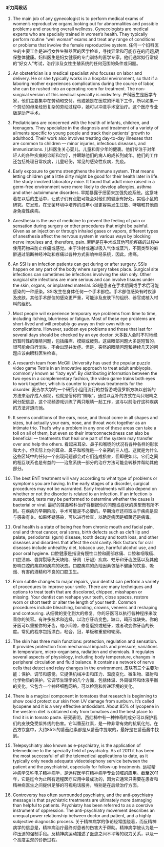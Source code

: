 #### 听力两段话
1. The main job of any gynecologist is to perform medical exams of women’s reproductive organs,looking out for abnormalities and possible problems and ensuring overall wellness. Gynecologists are medical experts who are specially trained in women’s health. They typically perform routine “well woman” exams and treat any range of conditions or problems that involve the female reproductive system.
任何一个妇科医生的主要工作是进行女性生殖器官的医学检查，寻找异常和可能存在的问题,确保整体健康。妇科医生是妇女健康的专门训练的医学专家。他们通常拟行常规的“好女人”考试，治疗涉及女性生殖系统的任何范围的条件或问题。

2. An obstetrician is a medical specialist who focuses on labor and delivery. He or she typically works in a hospital environment, so that if a laboring mother experiences complications during the course of labor, she can be rushed into an operating room for treatment. The non-surgical version of this medical specialty is midwifery.
产科医生是医学专家，他们主要集中在劳动和交付。他或她是在医院的环境下工作，所以如果一个劳动的母亲经历复杂的劳动过程中，她可以冲进手术室治疗。这个医疗专业版是助产手术。

3. Pediatricians are concerned with the health of infants, children, and teenagers. They specialize in the diagnosis and treatment of a variety of ailments specific to young people and track their patients’ growth to adulthood. Their work also involves treating day-to-day illnesses that are common to children — minor injuries, infectious diseases, and immunizations.
儿科医生关心婴儿，儿童和青少年的健裹。他们专注于对年轻人的各种疾病的诊断和治疗，并跟踪他们的病人的成长到成年。他们的工作还包括处理日常疾病，儿童轻伤，常见的感染性疾病，免疫。

4. Early exposure to germs strengthens the immune system. That means letting children get a little dirty might be good for their health later in life. The study involved laboratory mice. It found that adult mice raised in a germ-free environment were more likely to develop allergies, asthma and other autoimmune disorders.
早期暴露于细菌来加强免疫系统。这意味着在以后的生活中，让孩子们有点脏可能会对他们的健康有好处。实验小鼠的研究。它发现，在无菌环境中培养的成年小鼠更容易发生过敏、哮喘和其他自身免疫性疾病。

5. Anesthesia is the use of medicine to prevent the feeling of pain or sensation during surgery or other procedures that might be painful. Given as an injection or through inhaled gases or vapors, different types of anesthesia affect the nervous system in various ways by blocking nerve impulses and, therefore, pain.
麻醉是在手术或其他可能疼痛的过程中使用药物来防止疼痛或感觉。由于注射或通过吸入气体或蒸汽，不同类型的麻醉通过阻断神经冲动和疼痛以各种方式影响神经系统，因此，疼痛。

6. An SSI is an infection patients can get during or after surgery. SSIs happen on any part of the body where surgery takes place. Surgical site infections can sometimes be infections involving the skin only. Other surgical site infections are more serious and can involve tissues under the skin, organs, or implanted material.
SSI是患者在手术期间或手术后可能感染的一种感染。SSI发生在身体任何一个手术部位。手术部位感染有时仅涉及皮肤。其他手术部位的感染更严重，可能涉及皮肤下的组织、器官或植入材料的组织。

7. Most people will experience temporary eye problems from time to time, including itching, blurriness or fatigue. Most of these eye problems are short-lived and will probably go away on their own with no complications. However, sudden eye problems and those that last for several days should be checked by an eye doctor.
大多数人会时不时地经历暂时性的眼睛问题，包括瘙痒、模糊或疲劳。这些眼部问题大多是短暂的，很可能会自行消失，不会出现并发症。但是，突然的眼睛问题和持续几天的问题应该由眼科医生检查。

8. A research team from McGill University has used the popular puzzle video game Tetris in an innovative approach to treat adult amblyopia, commonly known as “lazy eye”. By distributing information between the two eyes in a complementary fashion, the video game trains both eyes to work together, which is counter to previous treatments for the disorder.
麦吉尔大学的一个研究小组用流行的益智游戏俄罗斯方块以创新的方法来治疗成人弱视，也就是俗称的“懒眼”。通过以互补的方式在两只眼睛之间分配信息，这个视频游戏训练了两只眼睛一起工作，这与以前治疗这种疾病的方法背道而驰。

9. It seems conditions of the ears, nose, and throat come in all shapes and sizes, but actually your ears, nose, and throat work together as an intimate trio. That’s why a problem in any one of these areas can take a toll on all of them, but even so their interconnectedness can also be beneficial — treatments that heal one part of the system may transfer over and help the others.
看起来耳朵、鼻子和喉咙的状况有各种各样的形状和大小，但实际上你的耳朵、鼻子和喉咙是一个亲密的三人组。这就是为什么这些区域中的任何一个出现问题都会对它们造成损害，但即便如此，它们之间的相互联系也是有益的——治愈系统一部分的治疗方法可能会转移并帮助其他部分。

10. The best ENT treatment will vary according to what type of problems or symptoms you are having. In the early stages of a disorder, surgical procedures may not be warranted. Early treatments will also depend on whether or not the disorder is related to an infection. If an infection is suspected, tests may be performed to determine whether the cause is bacterial or viral.
最好的耳鼻喉科治疗将根据你的问题或症状的类型而有所不同。在疾病的早期阶段，手术可能是不必要的。早期治疗还将取决于疾病是否与感染有关。如果怀疑感染，可以进行检查，以确定病因是细菌还是病毒。

11. Oral health is a state of being free from chronic mouth and facial pain, oral and throat cancer, oral sores, birth defects such as cleft lip and palate, periodontal (gum) disease, tooth decay and tooth loss, and other diseases and disorders that affect the oral cavity. Risk factors for oral diseases include unhealthy diet, tobacco use, harmful alcohol use, and poor oral hygiene.
口腔健康是指没有慢性口腔和面部疼痛、口腔和咽喉癌、口腔溃疡、唇腭裂等先天缺陷、牙周（牙龈）疾病、蛀牙和牙齿脱落以及其他影响口腔的疾病和疾病的状态。口腔疾病的危险因素包括不健康的饮食、吸烟、有害的酒精和不良的口腔卫生。

12. From subtle changes to major repairs, your dentist can perform a variety of procedures to improve your smile. There are many techniques and options to treat teeth that are discolored, chipped, misshapen or missing. Your dentist can reshape your teeth, close spaces, restore worn or short teeth or alter the length of your teeth. Common procedures include bleaching, bonding, crowns, veneers and reshaping and contouring.
从细微的变化到大的修复，你的牙医可以执行各种程序来改善你的笑容。有许多技术和选择，以治疗牙齿变色，缺口，畸形或缺失。你的牙医可以重塑你的牙齿，缩小间隙，修复磨损或短牙，或者改变你牙齿的长度。常见的程序包括漂白，粘合，冠，单板和重塑和轮廓。

13. The skin has three main functions: protection, regulation and sensation. It provides protection from mechanical impacts and pressure, variations in temperature, micro-organisms, radiation and chemicals. It regulates several aspects of physiology, including body temperature, changes in peripheral circulation and fluid balance. It contains a network of nerve cells that detect and relay changes in the environment.
皮肤有三个主要功能：保护、调节和感觉。它提供机械冲击和压力、温度变化、微生物、辐射和化学物质的保护。它调节生理学的几个方面，包括体温、外周循环和体液平衡的变化。它包含一个神经细胞网络，可以检测和传递环境的变化。

14. There is a magical component in tomatoes that research is beginning to show could protect our skin from UV damage from sunburn. It’s called lycopene and it is a very effective antioxidant. About 85% of lycopene in the western diet is obtained only from tomatoes and the best place to find it is in tomato paste.
研究表明，西红柿中有一种神奇的成分可以保护我们的皮肤免受紫外线的伤害。它叫番茄红素，是一种非常有效的抗氧化剂。在西方饮食中，大约85%的番茄红素都是从番茄中提取的，最好是在番茄酱中找到。

15. Telepsychiatry also known as e-psychiatry, is the application of telemedicine to the specialty field of psychiatry. As of 2011 it has been the most successful of all the telemedical applications to date, as it typically only needs adequate videotelephony service between the patient and the psychiatrist, especially for follow-up treatments.
远程精神病学又称电子精神病学，是远程医学在精神病学专业领域的应用。截至2011年，它是迄今为止所有远程医疗应用中最成功的，因为它通常只需要在患者和精神病医生之间提供足够的可视电话服务，特别是在后续治疗方面。

16. Controversy has often surrounded psychiatry, and the anti-psychiatry message is that psychiatric treatments are ultimately more damaging than helpful to patients. Psychiatry has been referred to as a coercive instrument of oppression. The anti-psychiatry movement describes an unequal power relationship between doctor and patient, and a highly subjective diagnostic process.
关于精神病学的争论经常围绕着，而反精神病学的信息是，精神病治疗最终对患者的伤害大于帮助。精神病学被认为是一种压迫的强制手段。反精神病运动描述了医患之间不平等的权力关系，以及一个高度主观的诊断过程。